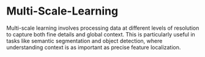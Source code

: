 # Multi-Scale-Learning
Multi-scale learning involves processing data at different levels of resolution to capture both fine details and global context. This is particularly useful in tasks like semantic segmentation and object detection, where understanding context is as important as precise feature localization.
